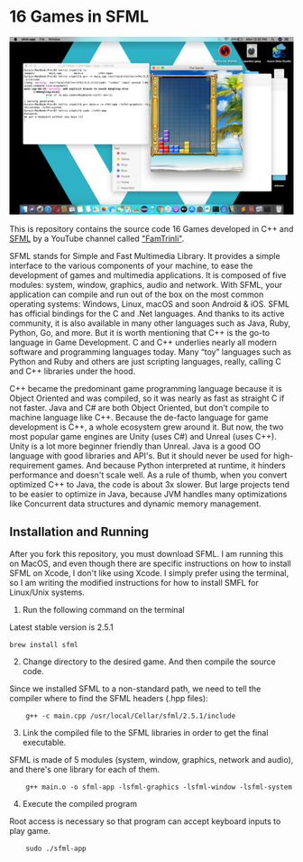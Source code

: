 # 16 Games in SFML

![alt text](./Images/Screenshot2.png)

This is repository contains the source code 16 Games developed in C++ and [SFML](https://www.sfml-dev.org/) by a YouTube channel called ["FamTrinli"](https://www.youtube.com/channel/UCC7qpnId5RIQruKDJOt2exw).

SFML stands for Simple and Fast Multimedia Library. It provides a simple interface to the various components of your machine, to ease the development of games and multimedia applications. It is composed of five modules: system, window, graphics, audio and network. With SFML, your application can compile and run out of the box on the most common operating systems: Windows, Linux, macOS and soon Android & iOS. SFML has official bindings for the C and .Net languages. And thanks to its active community, it is also available in many other languages such as Java, Ruby, Python, Go, and more. But it is worth mentioning that C++ is the go-to language in Game Development. C and C++ underlies nearly all modern software and programming languages today. Many “toy” languages such as Python and Ruby and others are just scripting languages, really, calling C and C++ libraries under the hood.

C++ became the predominant game programming language because it is Object Oriented and was compiled, so it was nearly as fast as straight C if not faster. Java and C# are both Object Oriented, but don’t compile to machine language like C++. Because the de-facto language for game development is C++, a whole ecosystem grew around it. But now, the two most popular game engines are Unity (uses C#) and Unreal (uses C++). Unity is a lot more beginner friendly than Unreal. Java is a good OO language with good libraries and API's. But it should never be used for high-requirement games. And because Python interpreted at runtime, it hinders performance and doesn't scale well. As a rule of thumb, when you convert optimized C++ to Java, the code is about 3x slower. But large projects tend to be easier to optimize in Java, because JVM handles many optimizations like Concurrent data structures and dynamic memory management.

## Installation and Running

After you fork this repository, you must download SFML. I am running this on MacOS, and even though there are specific instructions on how to install SFML on Xcode, I don't like using Xcode. I simply
prefer using the terminal, so I am writing the modified instructions for how to install SMFL for Linux/Unix systems.

1. Run the following command on the terminal

Latest stable version is 2.5.1

	brew install sfml	

2. Change directory to the desired game. And then compile the source code. 

Since we installed SFML to a non-standard path, we need to tell the compiler where to find the SFML headers (.hpp files):
		
		g++ -c main.cpp /usr/local/Cellar/sfml/2.5.1/include

3. Link the compiled file to the SFML libraries in order to get the final executable. 

SFML is made of 5 modules (system, window, graphics, network and audio), and there's one library for each of them.

		g++ main.o -o sfml-app -lsfml-graphics -lsfml-window -lsfml-system

4. Execute the compiled program

Root access is necessary so that program can accept keyboard inputs to play game.

		sudo ./sfml-app	
